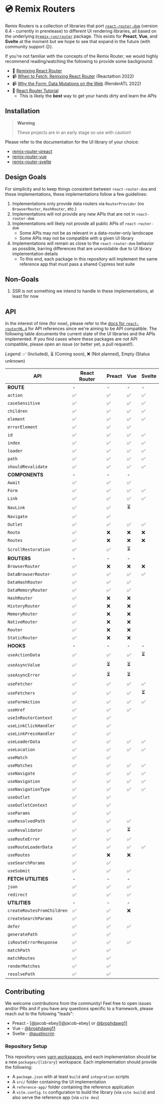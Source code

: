 # 💿 Remix Routers

Remix Routers is a collection of libraries that port [`react-router-dom`][react-router-dom] (version 6.4 - currently in prerelease) to different UI rendering libraries, all based on the underlying [`@remix-run/router`][remix-router] package. This exists for **Preact**, **Vue**, and **Svelte** at the moment but we hope to see that expand in the future (with community support 😉).

If you're not familiar with the concepts of the Remix Router, we would highly recommend reading/watching the following to provide some background:

- 📖 [Remixing React Router][remixing-react-router]
- 📹 [When to Fetch: Remixing React Router][when-to-fetch] (Reactathon 2022)
- 📹 [Why the Form: Data Mutations on the Web][why-the-form] (RenderATL 2022)
- 📖 [React Router Tutorial][rr-tutorial]
  - This is likely the **best** way to get your hands dirty and learn the APIs

## Installation

> **Warning**
>
> These projects are in an early stage so use with caution!

Please refer to the documentation for the UI library of your choice:

- [remix-router-preact][preact-readme]
- [remix-router-vue][vue-readme]
- [remix-router-svelte][svelte-readme]

## Design Goals

For simplicity and to keep things consistent between `react-router-dom` and these implementations, these implementations follow a few guidelines:

1. Implementations only provide data routers via `RouterProvider` (no `BrowserRouter`, `HashRouter`, etc.)
2. Implementations will not provide any new APIs that are not in `react-router-dom`
3. Implementations will likely not provide all public APIs of `react-router-dom`
   - Some APIs may not be as relevant in a data-router-only landscape
   - Some APIs may not be compatible with a given UI library
4. Implementations will remain as close to the `react-router-dom` behavior as possible, barring differences that are unavoidable due to UI library implementation details
   - To this end, each package in this repository will implement the same reference app that must pass a shared Cypress test suite

## Non-Goals

1. SSR is not something we intend to handle in these implementations, at least for now

## API

In the interest of time (for now), please refer to the [docs for `react-router@6.4`][rr-docs] for API references since we're aiming to be API compatible. The following table documents the current state of the UI libraries and the APIs implemented. If you find cases where these packages are not API compatible, please open an issue (or better yet, a pull request!).

_Legend:_ ✅ (Included), ⏳ (Coming soon), ❌ (Not planned), Empty (Status unknown)

| API                        | React Router | Preact | Vue | Svelte |
| -------------------------- | ------------ | ------ | --- | ------ |
| **ROUTE**                  | -            | -      | -   | -      |
| `action`                   | ✅           | ✅     | ✅  | ✅     |
| `caseSensitive`            | ✅           | ✅     | ✅  | ✅     |
| `children`                 | ✅           | ✅     | ✅  | ✅     |
| `element`                  | ✅           | ✅     | ✅  | ✅     |
| `errorElement`             | ✅           | ✅     | ✅  |        |
| `id`                       | ✅           | ✅     | ✅  | ✅     |
| `index`                    | ✅           | ✅     | ✅  | ✅     |
| `loader`                   | ✅           | ✅     | ✅  | ✅     |
| `path`                     | ✅           | ✅     | ✅  | ✅     |
| `shouldRevalidate`         | ✅           | ✅     | ✅  | ✅     |
| **COMPONENTS**             | -            | -      | -   |
| `Await`                    | ✅           | ✅     | ✅  |        |
| `Form`                     | ✅           | ✅     | ✅  | ✅     |
| `Link`                     | ✅           | ✅     | ✅  | ✅     |
| `NavLink`                  | ✅           | ✅     | ⏳  |
| `Navigate`                 | ✅           | ✅     |     |
| `Outlet`                   | ✅           | ✅     | ✅  | ✅     |
| `Route`                    | ✅           | ❌     | ❌  | ❌     |
| `Routes`                   | ✅           | ❌     | ❌  | ❌     |
| `ScrollRestoration`        | ✅           | ✅     | ⏳  |
| **ROUTERS**                | -            | -      | -   |
| `BrowserRouter`            | ✅           | ❌     | ❌  | ❌     |
| `DataBrowserRouter`        | ✅           | ✅     | ✅  | ✅     |
| `DataHashRouter`           | ✅           | ✅     | ✅  |        |
| `DataMemoryRouter`         | ✅           | ✅     | ✅  |        |
| `HashRouter`               | ✅           | ❌     | ❌  |        |
| `HistoryRouter`            | ✅           | ❌     | ❌  |        |
| `MemoryRouter`             | ✅           | ❌     | ❌  |        |
| `NativeRouter`             | ✅           | ❌     | ❌  |        |
| `Router`                   | ✅           | ❌     | ❌  |        |
| `StaticRouter`             | ✅           | ❌     | ❌  |        |
| **HOOKS**                  | -            | -      | -   | -      |
| `useActionData`            | ✅           | ✅     | ✅  | ⏳     |
| `useAsyncValue`            | ✅           | ⏳     | ⏳  |        |
| `useAsyncError`            | ✅           | ⏳     | ⏳  |        |
| `useFetcher`               | ✅           | ✅     | ✅  | ✅     |
| `useFetchers`              | ✅           | ✅     | ✅  | ⏳     |
| `useFormAction`            | ✅           | ✅     | ✅  | ✅     |
| `useHref`                  | ✅           | ✅     | ✅  |        |
| `useInRouterContext`       | ✅           | ✅     |     |        |
| `useLinkClickHandler`      | ✅           | ✅     |     |        |
| `useLinkPressHandler`      | ✅           | ✅     |     |        |
| `useLoaderData`            | ✅           | ✅     | ✅  | ✅     |
| `useLocation`              | ✅           | ✅     | ✅  | ✅     |
| `useMatch`                 | ✅           | ✅     |     |
| `useMatches`               | ✅           | ✅     | ✅  | ✅     |
| `useNavigate`              | ✅           | ✅     | ✅  | ✅     |
| `useNavigation`            | ✅           | ✅     | ✅  | ✅     |
| `useNavigationType`        | ✅           | ✅     | ✅  | ✅     |
| `useOutlet`                | ✅           | ✅     |     |        |
| `useOutletContext`         | ✅           | ✅     |     |        |
| `useParams`                | ✅           | ✅     |     |        |
| `useResolvedPath`          | ✅           | ✅     | ✅  |        |
| `useRevalidator`           | ✅           | ✅     | ⏳  |        |
| `useRouteError`            | ✅           | ✅     | ✅  |        |
| `useRouteLoaderData`       | ✅           | ✅     | ✅  | ✅     |
| `useRoutes`                | ✅           | ❌     | ❌  |        |
| `useSearchParams`          | ✅           | ✅     |     |        |
| `useSubmit`                | ✅           | ✅     | ✅  |        |
| **FETCH UTILITIES**        | -            | -      | -   |        |
| `json`                     | ✅           | ✅     | ✅  |        |
| `redirect`                 | ✅           | ✅     | ✅  |        |
| **UTILITIES**              | -            | -      | -   |        |
| `createRoutesFromChildren` | ✅           | ✅     | ❌  |        |
| `createSearchParams`       | ✅           | ✅     |     |        |
| `defer`                    | ✅           | ✅     | ✅  |        |
| `generatePath`             | ✅           | ✅     |     |        |
| `isRouteErrorResponse`     | ✅           | ✅     | ✅  |        |
| `matchPath`                | ✅           | ✅     |     |        |
| `matchRoutes`              | ✅           | ✅     |     |        |
| `renderMatches`            | ✅           | ✅     |     |        |
| `resolvePath`              | ✅           | ✅     |     |        |

## Contributing

We welcome contributions from the community! Feel free to open issues and/or PRs and if you have any questions specific to a framework, please reach out to the following "leads":

- Preact - [@jacob-ebey][@jacob-ebey] or [@brophdawg11][brophdawg11]
- Vue - [@brophdawg11][brophdawg11]
- Svelte - [@austincrim][austincrim]

### Repository Setup

This repository uses [yarn workspaces][workspaces], and each implementation should be a new `packages/{library}` workspace. Each implementation should provide the following:

- A `package.json` with at least `build` and `integration` scripts
- A `src/` folder containing the UI implementation
- A `reference-app/` folder containing the reference application
- A `vite.config.ts` configuration to build the library (via `vite build`) and also serve the reference app (via `vite dev`)

[react-router-dom]: https://www.npmjs.com/package/react-router-dom
[remix-router]: https://www.npmjs.com/package/@remix-run/router
[remixing-react-router]: https://remix.run/blog/remixing-react-router
[when-to-fetch]: https://www.youtube.com/watch?v=95B8mnhzoCM
[why-the-form]: https://www.youtube.com/watch?v=CbW6gGfXUE8
[rr-docs]: https://reactrouter.com/en/dev
[rr-tutorial]: https://reactrouter.com/en/dev/getting-started/tutorial
[workspaces]: https://classic.yarnpkg.com/lang/en/docs/workspaces
[preact-readme]: ./packages/preact#readme
[vue-readme]: ./packages/vue#readme
[svelte-readme]: ./packages/svelte#readme
[brophdawg11]: https://github.com/brophdawg11/
[austincrim]: https://github.com/austincrim/
